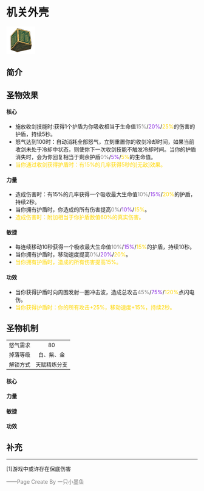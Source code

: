 # 机关外壳
![机关外壳](../Img/Texture2D_Potion/机关外壳.png)
## 简介
## 圣物效果
#### **核心**  
- 施放收剑技能时:获得1个护盾为你吸收相当于生命值<font color=gray>15%</font>/<font color=BlueViolet>20%</font>/<font color=gold>25%</font>的伤害的护盾，持续5秒。
- 怒气达到100时：自动消耗全部怒气，立刻重置你的收剑冷却时间，如果当前收剑未处于冷却中状态，则使你下一次收剑技能不触发冷却时间。当你的护盾消失时，会为你回复相当于剩余护盾<font color=gray>0%</font>/<font color=BlueViolet>5%</font>/<font color=gold>5%</font>的生命值。
- <font color=gold>当你通过收剑获得护盾时：有15%的几率获得5秒的[无敌]效果。</font>
#### **力量** 
- 造成伤害时：有15%的几率获得一个吸收最大生命值<font color=gray>10%</font>/<font color=BlueViolet>15%</font>/<font color=gold>20%</font>的护盾，持续2秒。
- 当你拥有护盾时，你造成的所有伤害提高<font color=gray>0%</font>/<font color=BlueViolet>10%</font>/<font color=gold>15%</font>。
- <font color=gold>造成伤害时：附加相当于你护盾数值60%的真实伤害。</font>
#### **敏捷**
- 每连续移动10秒获得一个吸收最大生命值<font color=gray>10%</font>/<font color=BlueViolet>15%</font>/<font color=gold>15%</font>的护盾，持续10秒。
- 当你拥有护盾时，移动速度提高<font color=gray>0%</font>/<font color=BlueViolet>20%</font>/<font color=gold>20%</font>。
- <font color=gold>当你拥有护盾时，造成的所有伤害提高15%。</font>
#### **功效**
- 当你获得护盾时向周围发射一圈冲击波，造成总攻击<font color=gray>45%</font>/<font color=BlueViolet>75%</font>/<font color=gold>120%</font>点闪电伤。
- <font color=gold>当你获得护盾时：你的所有攻击+25%，移动速度+15%，持续2秒。</font>

## 圣物机制
|||
| :----: | :----: |
|怒气需求|80|
|掉落等级|白、紫、金|
|解锁方式|天赋精炼分支|

#### **核心**

#### **力量**

#### **敏捷**

#### **功效**


## 补充

---
[1]游戏中或许存在保底伤害

<font color=grey>——Page Create By 一只小墨鱼</font>
